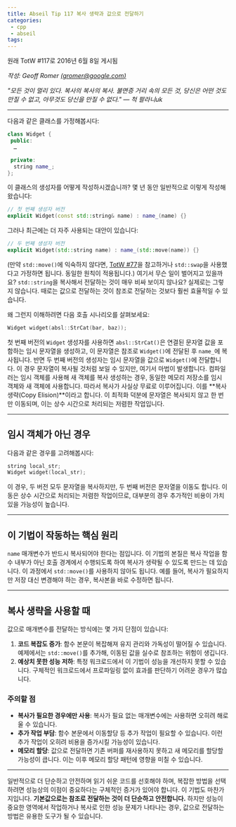 ```yaml
---
title: Abseil Tip 117 복사 생략과 값으로 전달하기
categories:
 - cpp
 - abseil
tags:
---
```




원래 TotW #117로 2016년 6월 8일 게시됨

*작성: Geoff Romer [(gromer@google.com)](mailto:gromer@gmail.com)*

*"모든 것이 멀리 있다. 복사의 복사의 복사. 불면증 거리 속의 모든 것, 당신은 어떤 것도 만질 수 없고, 아무것도 당신을 만질 수 없다." — 척 팔라니uk*

---

다음과 같은 클래스를 가정해봅시다:

```c++
class Widget {
 public:
  …

 private:
  string name_;
};
```

이 클래스의 생성자를 어떻게 작성하시겠습니까? 몇 년 동안 일반적으로 이렇게 작성해왔습니다:

```c++
// 첫 번째 생성자 버전
explicit Widget(const std::string& name) : name_(name) {}
```

그러나 최근에는 더 자주 사용되는 대안이 있습니다:

```c++
// 두 번째 생성자 버전
explicit Widget(std::string name) : name_(std::move(name)) {}
```

(만약 `std::move()`에 익숙하지 않다면, [TotW #77](/tips/77)을 참고하거나 `std::swap`을 사용했다고 가정하면 됩니다. 동일한 원칙이 적용됩니다.) 여기서 무슨 일이 벌어지고 있을까요? `std::string`을 복사해서 전달하는 것이 매우 비싸 보이지 않나요? 실제로는 그렇지 않습니다. 때로는 값으로 전달하는 것이 참조로 전달하는 것보다 훨씬 효율적일 수 있습니다.

왜 그런지 이해하려면 다음 호출 시나리오를 살펴보세요:

```c++
Widget widget(absl::StrCat(bar, baz));
```

첫 번째 버전의 `Widget` 생성자를 사용하면 `absl::StrCat()`은 연결된 문자열 값을 포함하는 임시 문자열을 생성하고, 이 문자열은 참조로 `Widget()`에 전달된 후 `name_`에 복사됩니다. 반면 두 번째 버전의 생성자는 임시 문자열을 값으로 `Widget()`에 전달합니다. 이 경우 문자열이 복사될 것처럼 보일 수 있지만, 여기서 마법이 발생합니다. 컴파일러는 임시 객체를 사용해 새 객체를 복사 생성하는 경우, 동일한 메모리 저장소를 임시 객체와 새 객체에 사용합니다. 따라서 복사가 사실상 무료로 이루어집니다. 이를 **복사 생략(Copy Elision)**이라고 합니다. 이 최적화 덕분에 문자열은 복사되지 않고 한 번만 이동되며, 이는 상수 시간으로 처리되는 저렴한 작업입니다.

---

## 임시 객체가 아닌 경우

다음과 같은 경우를 고려해봅시다:

```c++
string local_str;
Widget widget(local_str);
```

이 경우, 두 버전 모두 문자열을 복사하지만, 두 번째 버전은 문자열을 이동도 합니다. 이동은 상수 시간으로 처리되는 저렴한 작업이므로, 대부분의 경우 추가적인 비용이 가치 있을 가능성이 높습니다.

---

## 이 기법이 작동하는 핵심 원리

`name` 매개변수가 반드시 복사되어야 한다는 점입니다. 이 기법의 본질은 복사 작업을 함수 내부가 아닌 호출 경계에서 수행되도록 하여 복사가 생략될 수 있도록 만드는 데 있습니다. 이 과정에서 `std::move()`를 사용하지 않아도 됩니다. 예를 들어, 복사가 필요하지만 저장 대신 변경해야 하는 경우, 복사본을 바로 수정하면 됩니다.

---

## 복사 생략을 사용할 때

값으로 매개변수를 전달하는 방식에는 몇 가지 단점이 있습니다:

1. **코드 복잡도 증가**: 함수 본문이 복잡해져 유지 관리와 가독성이 떨어질 수 있습니다. 예제에서는 `std::move()`를 추가해, 이동된 값을 실수로 참조하는 위험이 생깁니다.
2. **예상치 못한 성능 저하**: 특정 워크로드에서 이 기법이 성능을 개선하지 못할 수 있습니다. 구체적인 워크로드에서 프로파일링 없이 효과를 판단하기 어려운 경우가 많습니다.

### 주의할 점

- **복사가 필요한 경우에만 사용**: 복사가 필요 없는 매개변수에는 사용하면 오히려 해로울 수 있습니다.
- **추가 작업 부담**: 함수 본문에서 이동할당 등 추가 작업이 필요할 수 있습니다. 이런 추가 작업이 오히려 비용을 증가시킬 가능성이 있습니다.
- **메모리 할당**: 값으로 전달하면 기존 버퍼를 재사용하지 못하고 새 메모리를 할당할 가능성이 큽니다. 이는 이후 메모리 할당 패턴에 영향을 미칠 수 있습니다.

---

일반적으로 더 단순하고 안전하며 읽기 쉬운 코드를 선호해야 하며, 복잡한 방법을 선택하려면 성능상의 이점이 중요하다는 구체적인 증거가 있어야 합니다. 이 기법도 마찬가지입니다. **기본값으로는 참조로 전달하는 것이 더 단순하고 안전합니다.** 하지만 성능이 중요한 영역에서 작업하거나 복사로 인한 성능 문제가 나타나는 경우, 값으로 전달하는 방법은 유용한 도구가 될 수 있습니다.